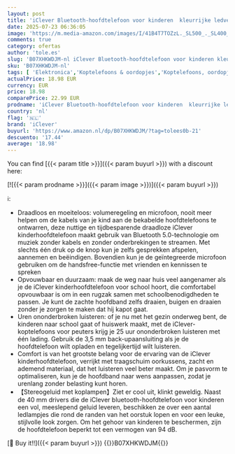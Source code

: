 ```yaml
---
layout: post
title: 'iClever Bluetooth-hoofdtelefoon voor kinderen  kleurrijke ledverlichting  volumeregeling  94 dB  opvouwbaar  verstelbaar  draadloos en kabel  geïntegreerde microfoon voor pc  tablet  Kindle'
date: 2025-07-23 06:36:05
image: 'https://m.media-amazon.com/images/I/41B4T7TOZzL._SL500_._SL400_.jpg'
comments: true
category: ofertas
author: 'tole.es'
slug: 'B07XHKWDJM-nl iClever Bluetooth-hoofdtelefoon voor kinderen kleurrijke...'
sku: 'B07XHKWDJM-nl'
tags: [ 'Elektronica','Koptelefoons & oordopjes','Koptelefoons, oordopjes & accessoires','Over-ear-koptelefoons','iclever','🇳🇱', ]
actualPrice: 18.98 EUR
currency: EUR
price: 18.98
comparePrice: 22.99 EUR
prodname: 'iClever Bluetooth-hoofdtelefoon voor kinderen  kleurrijke ledverlichting  volumeregeling  94 dB  opvouwbaar  verstelbaar  draadloos en kabel  geïntegreerde microfoon voor pc  tablet  Kindle'
country: 'nl'
flag: '🇳🇱'
brand: 'iClever'
buyurl: 'https://www.amazon.nl/dp/B07XHKWDJM/?tag=tolees0b-21'
descuento: '17.44'
average: '18.98'
---
```


You can find [{{< param title >}}]({{< param buyurl >}}) with a discount here:

[![{{< param prodname >}}]({{< param image >}})]({{< param buyurl >}})

ℹ️:

- Draadloos en moeiteloos: volumeregeling en microfoon, nooit meer helpen om de kabels van je kind aan de bekabelde hoofdtelefoons te ontwarren, deze nuttige en tijdbesparende draadloze iClever kinderhoofdtelefoon maakt gebruik van Bluetooth 5.0-technologie om muziek zonder kabels en zonder onderbrekingen te streamen. Met slechts één druk op de knop kun je zelfs gesprekken afspelen, aannemen en beëindigen. Bovendien kun je de geïntegreerde microfoon gebruiken om de handsfree-functie met vrienden en kennissen te spreken
- Opvouwbaar en duurzaam: maak de weg naar huis veel aangenamer als je de iClever kinderhoofdtelefoon voor school hoort, die comfortabel opvouwbaar is om in een rugzak samen met schoolbenodigdheden te passen. Je kunt de zachte hoofdband zelfs draaien, buigen en draaien zonder je zorgen te maken dat hij kapot gaat.
- Uren ononderbroken luisteren: of je nu met het gezin onderweg bent, de kinderen naar school gaat of huiswerk maakt, met de iClever-koptelefoons voor peuters krijg je 25 uur ononderbroken luisteren met één lading. Gebruik de 3,5 mm back-upaansluiting als je de hoofdtelefoon wilt opladen en tegelijkertijd wilt luisteren.
- Comfort is van het grootste belang voor de ervaring van de iClever kinderhoofdtelefoon, verrijkt met traagschuim oorkussens, zacht en ademend materiaal, dat het luisteren veel beter maakt. Om je pasvorm te optimaliseren, kun je de hoofdband naar wens aanpassen, zodat je urenlang zonder belasting kunt horen.
- 【Stereogeluid met koplampen】Ziet er cool uit, klinkt geweldig. Naast de 40 mm drivers die de iClever bluetooth-hoofdtelefoon voor kinderen een vol, meeslepend geluid leveren, beschikken ze over een aantal ledlampjes die rond de randen van het oorstuk lopen en voor een leuke, stijlvolle look zorgen. Om het gehoor van kinderen te beschermen, zijn de hoofdtelefoon beperkt tot een vermogen van 94 dB.

[🛒 Buy it!!]({{< param buyurl >}})
{{<world>}}B07XHKWDJM{{</world>}}
